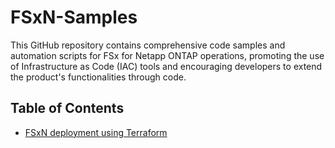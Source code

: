 # FSxN-Samples
This GitHub repository contains comprehensive code samples and automation scripts for FSx for Netapp ONTAP operations, promoting the use of Infrastructure as Code (IAC) tools and encouraging developers to extend the product's functionalities through code.

## Table of Contents
* [FSxN deployment using Terraform](/terraform_deployment)
